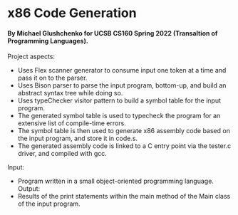 # x86 Code Generation
#### By Michael Glushchenko for UCSB CS160 Spring 2022 (Transaltion of Programming Languages).

Project aspects:
  - Uses Flex scanner generator to consume input one token at a time and pass it on to the parser.
  - Uses Bison parser to parse the input program, bottom-up, and build an abstract syntax tree while doing so.
  - Uses typeChecker visitor pattern to build a symbol table for the input program.
  - The generated symbol table is used to typecheck the program for an extensive list of compile-time errors.
  - The symbol table is then used to generate x86 assembly code based on the input program, and store it in code.s.
  - The generated assembly code is linked to a C entry point via the tester.c driver, and compiled with gcc.

Input:
  - Program written in a small object-oriented programming language. <br />
Output:
  - Results of the print statements within the main method of the Main class of the input program.

